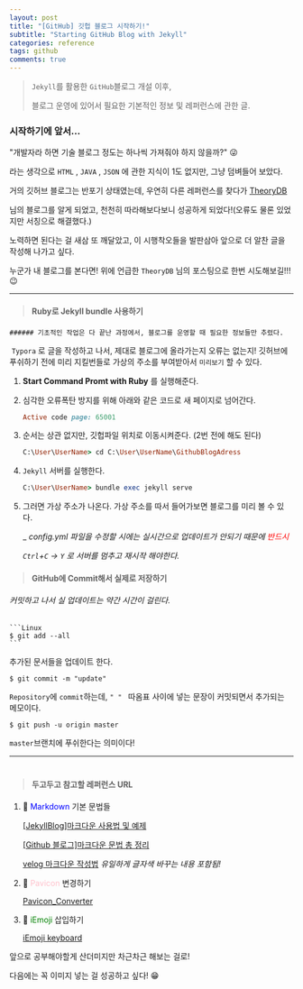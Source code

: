 ```yaml
---
layout: post
title: "[GitHub] 깃헙 블로그 시작하기!"
subtitle: "Starting GitHub Blog with Jekyll"
categories: reference
tags: github
comments: true
---
```


>`Jekyll`를 활용한 `GitHub`블로그 개설 이후,
>
>블로그 운영에 있어서 필요한 기본적인 정보 및 레퍼런스에 관한 글.





### 시작하기에 앞서...

 "개발자라 하면 기술 블로그 정도는 하나씩 가져줘야 하지 않을까?" 😜

라는 생각으로 `HTML` , `JAVA` , `JSON` 에 관한 지식이 1도 없지만, 그냥 덤벼들어 보았다.

거의 깃허브 블로그는 반포기 상태였는데, 우연히 다른 레퍼런스를 찾다가 [TheoryDB](https://theorydb.github.io/)

님의 블로그를 알게 되었고, 천천히 따라해보다보니 성공하게 되었다!(오류도 물론 있었지만 서칭으로 해결했다.)

노력하면 된다는 걸 새삼 또 깨달았고, 이 시행착오들을 발판삼아 앞으로 더 알찬 글을 작성해 나가고 싶다.

누군가 내 블로그를 본다면! 위에 언급한 `TheoryDB` 님의 포스팅으로 한번 시도해보길!!!😉

---



> #### Ruby로 Jekyll bundle 사용하기

    ###### 기초적인 작업은 다 끝난 과정에서, 블로그를 운영할 때 필요한 정보들만 추렸다.

 


​    `Typora` 로 글을 작성하고 나서, 제대로 블로그에 올라가는지 오류는 없는지! 깃허브에 푸쉬하기 전에 미리 지킬번들로 가상의 주소를 부여받아서 `미리보기` 할 수 있다.



   1. **Start Command Promt with Ruby** 를 실행해준다.

   2. 심각한 오류폭탄 방지를 위해 아래와 같은 코드로 새 페이지로 넘어간다.

      

      ```ruby	
      Active code page: 65001
      ```

3. 순서는 상관 없지만, 깃헙파일 위치로 이동시켜준다. (2번 전에 해도 된다)

   ```ruby
   C:\User\UserName> cd C:\User\UserName\GithubBlogAdress
   ```

4. `Jekyll` 서버를 실행한다.

   ```ruby
   C:\User\UserName> bundle exec jekyll serve
   ```

5. 그러면 가상 주소가 나온다. 가상 주소를 따서 들어가보면 블로그를 미리 볼 수 있다.

   _ _config.yml 파일을 수정할 시에는 실시간으로 업데이트가 안되기 때문에 <span style="color:red">반드시</span>_

   *`Ctrl`+`C` -> `Y` 로 서버를 멈추고 재시작 해야한다.*

   

> #### GitHub에 Commit해서 실제로 저장하기

  ###### 커밋하고 나서 실 업데이트는 약간 시간이 걸린다.   



    ```Linux
    $ git add --all
    ```

추가된 문서들을 업데이트 한다.  



```Linux
$ git commit -m "update"
```

`Repository`에 `commit`하는데, `" " ` 따옴표 사이에 넣는 문장이 커밋되면서 추가되는 메모이다.  



``` Linux
$ git push -u origin master
```

`master`브랜치에 푸쉬한다는 의미이다!



---

#

> #### 두고두고 참고할 레퍼런스 URL

   

   1. 📘 <span style="color:blue">Markdown</span> 기본 문법들

      [[JekyllBlog]마크다운 사용법 및 예제](https://theorydb.github.io/envops/2019/05/22/envops-blog-how-to-use-md/)

      [[Github 블로그]마크다운 문법 총 정리](https://ansohxxn.github.io/blog/markdown/#%EA%B0%95%EC%A1%B0)

      [velog 마크다운 작성법](https://velog.io/@yuuuye/velog-%EB%A7%88%ED%81%AC%EB%8B%A4%EC%9A%B4MarkDown-%EC%9E%91%EC%84%B1%EB%B2%95)  _유일하게 글자색 바꾸는 내용 포함됨!_

      

2. 📙 <span style="color:pink">Pavicon</span> 변경하기

   [Pavicon_Converter](https://icoconvert.com/)

   

3. 📗 <span style="color:Green">iEmoji</span> 삽입하기 

   [iEmoji keyboard](http://www.iemoji.com/#?category=smileys-people&version=36&theme=appl&skintone=default)

   

앞으로 공부해야할게 산더미지만 차근차근 해보는 걸로!

다음에는 꼭 이미지 넣는 걸 성공하고 싶다!  😁









